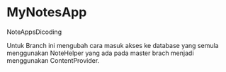 # MyNotesApp
NoteAppsDicoding

Untuk Branch ini mengubah cara masuk akses ke database yang semula menggunakan NoteHelper yang ada pada master brach menjadi menggunakan ContentProvider. 
